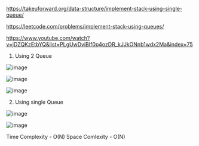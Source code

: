 https://takeuforward.org/data-structure/implement-stack-using-single-queue/

https://leetcode.com/problems/implement-stack-using-queues/

https://www.youtube.com/watch?v=jDZQKzEtbYQ&list=PLgUwDviBIf0p4ozDR_kJJkONnb1wdx2Ma&index=75

1. Using 2 Queue

![image](https://user-images.githubusercontent.com/53824950/144892415-645ff910-4299-4aa3-91e2-e81b359e820c.png)

![image](https://user-images.githubusercontent.com/53824950/144892947-164a3b0f-fbd6-46c8-a70f-4f8464a7efeb.png)

![image](https://user-images.githubusercontent.com/53824950/144893198-da57d329-81b9-4a7a-a55b-c017b438c40e.png)

2. Using single Queue

![image](https://user-images.githubusercontent.com/53824950/144893985-b1dde0d9-5b43-4c4f-9537-72e1aac5b716.png)

![image](https://user-images.githubusercontent.com/53824950/144894175-65b65834-1fe3-4194-a46d-44c322b8252e.png)

Time Complexity - O(N)
Space Comlexity - O(N)

